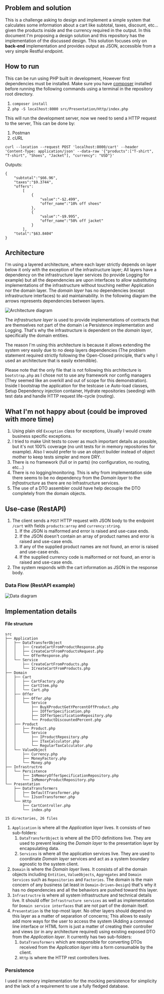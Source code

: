 ## Problem and solution
This is a challenge asking to design and implement a simple system that calculates some information about a cart like subtotal, taxes, discount, etc... given the products inside and the currency required in the output.
In this document I'm proposing a design solution and this repository has the implementation of the discussed design.
This solution focuses only on **back-end** implementation and provides output as JSON, accessible from a very simple Restful endpoint.

## How to run
This can be run using PHP built in development, However first dependencies must be installed.
Make sure you have [composer](https://getcomposer.org/download/) installed before running the following commands using a terminal in the repository root directory.

 1. `composer install` 
 2. `php -S localhost:8000 src/Presentation/Http/index.php`

This will run the development server, now we need to send a HTTP request to the server, This can be done by:
1. Postman 
2. cURL

`curl --location --request POST 'localhost:8000/cart' --header 'Content-Type: application/json' --data-raw '{"products":["T-shirt", "T-shirt", "Shoes", "Jacket"], "currency": "USD"}'`


Outputs: 


    {
    	"subtotal":"$66.96",
    	"taxes":"$9.3744",
    	"offers":
    		[
    			{
    				"value":"-$2.499",
    				"offer_name":"10% off shoes"
    			},
    			{
    				"value":"-$9.995",
    				"offer_name":"50% off jacket"
    			}
    		],
        "total":"$63.8404"
    }

## Architecture
I'm using a layered architecture, where each layer strictly depends on layer below it only with the exception of the infrastructure layer; All layers have a dependency on the infrastructure layer services (to provide Logging for example) but all the dependencies are upon interfaces to allow substituting implementations of the infrastructure without touching neither Application nor the domain layer.
The *domain layer* has no dependencies (except infrastructure interfaces) to aid maintainability.
In the following diagram the arrows represents dependencies between layers.

![Architecture diagram](/arch.png)

The *infrastructure layer* is used to provide implementations of contracts that are themselves not part of the domain i.e Persistence implementation and Logging. That's why the infrastructure is dependent on the *domain layer*, specifically the domain entities.

The reason I'm using this architecture is because it allows extending the system very easily due to no deep layers dependencies (The problem statement required strictly following the Open-Closed principle, that's why I used an architecture that is easily extendible).

Please note that the only file that is not following this architecture is `bootstrap.php` as I chose not to use any framework nor config managers (They seemed like an overkill and out of scope for this demonstration). Inside I bootstrap the application for the testcase i.e Auto-load classes, Setup Dependency injection container, Hydrate repositories (seeding) with test data and handle HTTP request life-cycle (routing).

## What I'm not happy about (could be improved with more time)
1. Using plain old `Exception` class for exceptions, Usually I would create business specific exceptions.
2. I tried to make Unit tests to cover as much important details as possible, but it's not 100% coverage (no unit tests for in memory repositories for example). Also I would prefer to use an object builder instead of object mother to keep tests simpler and more DRY.
3. There is no framework (full or in parts) (no configuration, no routing, etc...)
4. There is no logging/monitoring. This is why from implementation side there seems to be no dependency from the *Domain layer* to the *Infrastructure* as there are no Infrastructure services.
5. The use of a DTO assembler could have help decouple the DTO completely from the domain objects.

## Use-case (RestAPI)
1. The client sends a `POST` HTTP request with JSON body to the endpoint `/cart` with fields `products:array` and `currency:string`.
	1. If the JSON is malformed and error is raised and use-case ends.
	2. If the JSON doesn't contain an array of product names and error is raised and use-case ends.
	3. If any of the supplied product names are not found, an error is raised and use-case ends.
	4. If the supplied currency code is malformed or not found, an error is raised and use-case ends.
2. The system responds with the cart information as JSON in the response body.

### Data Flow (RestAPI example)

![Data diagram](/data.png)

## Implementation details

#### File structure

    src
    ├── Application
    │   ├── DataTransferObject
    │   │   ├── CreateCartFromProductResponse.php
    │   │   ├── CreateCartFromProductsRequest.php
    │   │   └── OfferResponse.php
    │   └── Service
    │       ├── CreateCartFromProducts.php
    │       └── ICreateCartFromProducts.php
    ├── Domain
    │   ├── Cart
    │   │   ├── CartFactory.php
    │   │   ├── CartItem.php
    │   │   └── Cart.php
    │   ├── Offer
    │   │   ├── Offer.php
    │   │   └── Service
    │   │       ├── BuyXProductGetYPercentOffProduct.php
    │   │       ├── IOfferSpecification.php
    │   │       ├── IOfferSpecificationRepository.php
    │   │       └── ProductDiscountedPercent.php
    │   ├── Product
    │   │   ├── Product.php
    │   │   └── Service
    │   │       ├── IProductRepository.php
    │   │       ├── ITaxCalculator.php
    │   │       └── RegularTaxCalculator.php
    │   └── ValueObject
    │       ├── Currency.php
    │       ├── MoneyFactory.php
    │       └── Money.php
    ├── Infrastructre
    │   └── Persistence
    │       ├── InMemoryOfferSpecificationRepository.php
    │       └── InMemoryProductRepository.php
    └── Presentation
        ├── DataTransformers
        │   ├── DefaultTransformer.php
        │   └── IJsonTransformer.php
        └── Http
            ├── CartController.php
            └── index.php
    
    15 directories, 26 files

1. `Application` is where all the *Application layer* lives. It consists of two sub-folders:
	1. `DataTransferObject` is where all the DTO definitions live. They are used to prevent leaking the *Domain layer* to the presentation layer by encapsulating data.
	2. `Services` is where all the application services live. They are used to coordinate *Domain layer* services and act as a system boundary agnostic to the system client.
2. `Domain` is where the *Domain layer* lives. It consists of all the domain objects including `Entities`, `ValueObjects`, `Aggregates` and `Domain Services` such as `Repositories` and `Factories`. The domain is the main concern of any business (at least in `Domain-Driven-Design`) that's why it has no dependencies and all the behaviors are pushed toward this layer.
3. `Infrastructre` is where all system infrastructure and technical details live. It should offer `Infrastructure services` as well as implementation for `Domain service interfaces` that are not part of the domain itself.
4. `Presentation` is the top-most layer. No other layers should depend on this layer as a matter of separation of concerns; This allows to easily add more ways for the user to access the system (Adding a command line interface or HTML form is just a matter of creating their controller and views (or in any architecture required) using existing exposed DTO from the *Application layer*. It currently has two sub-folders:
	1. `DataTransformers` which are responsible for converting DTOs received from the *Application layer* into a form consumable by the client.
	2. `Http` is where the HTTP rest controllers lives.

### Persistence
I used in memory implementation for the mocking persistence for simplicity and the lack of a requirement to use a fully fledged database.

